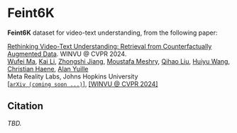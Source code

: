 # Feint6K

**Feint6K** dataset for video-text understanding, from the following paper:

[Rethinking Video-Text Understanding: Retrieval from Counterfactually Augmented Data](#). WINVU @ CVPR 2024.\
[Wufei Ma](https://wufeim.github.io), [Kai Li](https://sites.google.com/view/kaisqu/), [Zhongshi Jiang](https://scholar.google.com/citations?user=h8bGMF4AAAAJ&hl=en), [Moustafa Meshry](http://www.cs.umd.edu/~mmeshry/), [Qihao Liu](https://qihao067.github.io), [Huiyu Wang](https://csrhddlam.github.io), [Christian Haene](https://scholar.google.com/citations?user=AliuYd0AAAAJ&hl=en), [Alan Yuille](https://www.cs.jhu.edu/~ayuille/)\
Meta Reality Labs, Johns Hopkins University\
[[`arXiv (coming soon ...)`]](#), [[WINVU @ CVPR 2024]](https://winvu.github.io/cvpr-24/)

## Citation

*TBD.*

